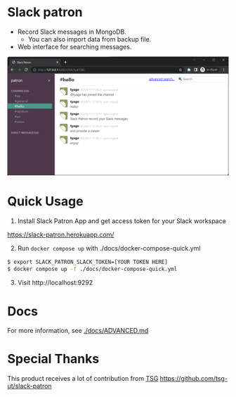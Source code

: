 # Slack patron

- Record Slack messages in MongoDB.
  - You can also import data from backup file.
- Web interface for searching messages.

![](./docs/screenshot.png)

# Quick Usage

1. Install Slack Patron App and get access token for your Slack workspace

<https://slack-patron.herokuapp.com/>

2. Run `docker compose up` with ./docs/docker-compose-quick.yml

```sh
$ export SLACK_PATRON_SLACK_TOKEN=[YOUR TOKEN HERE]
$ docker compose up -f ./docs/docker-compose-quick.yml
```

3. Visit http://localhost:9292

# Docs

For more information, see [./docs/ADVANCED.md](./docs/ADVANCED.md)

# Special Thanks

This product receives a lot of contribution from
[TSG](https://github.com/tsg-ut) <https://github.com/tsg-ut/slack-patron>

